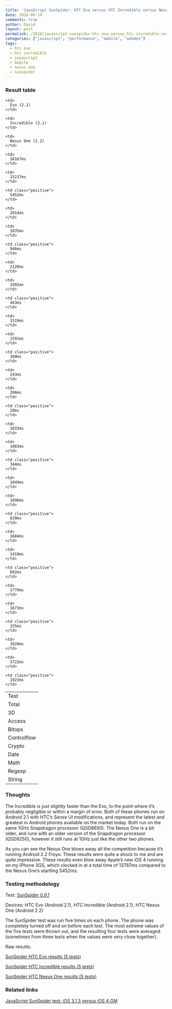 ```yaml
---
title: 'JavaScript SunSpider: HTC Evo versus HTC Incredible versus Nexus One'
date: 2010-06-10
comments: true
author: David
layout: post
permalink: /2010/javascript-sunspider-htc-evo-versus-htc-incredible-versus-nexus-one
categories: ["javascript", "performance", "mobile", "webdev"]
tags:
  - htc evo
  - htc incredible
  - javascript
  - mobile
  - nexus one
  - sunspider
---
```

### Result table

<table>
  <tr>
    <td>
      Test
    </td>
    
    <td>
      Evo (2.1)
    </td>
    
    <td>
      Incredible (2.1)
    </td>
    
    <td>
      Nexus One (2.2)
    </td>
  </tr>
  
  <tr>
    <td>
      Total
    </td>
    
    <td>
      16167ms
    </td>
    
    <td>
      15237ms
    </td>
    
    <td class="positive">
      5452ms
    </td>
  </tr>
  
  <tr>
    <td>
      3D
    </td>
    
    <td>
      2014ms
    </td>
    
    <td>
      1835ms
    </td>
    
    <td class="positive">
      946ms
    </td>
  </tr>
  
  <tr>
    <td>
      Access
    </td>
    
    <td>
      2126ms
    </td>
    
    <td>
      1892ms
    </td>
    
    <td class="positive">
      463ms
    </td>
  </tr>
  
  <tr>
    <td>
      Bitops
    </td>
    
    <td>
      1519ms
    </td>
    
    <td>
      1591ms
    </td>
    
    <td class="positive">
      360ms
    </td>
  </tr>
  
  <tr>
    <td>
      Controlflow
    </td>
    
    <td>
      243ms
    </td>
    
    <td>
      206ms
    </td>
    
    <td class="positive">
      20ms
    </td>
  </tr>
  
  <tr>
    <td>
      Crypto
    </td>
    
    <td>
      1033ms
    </td>
    
    <td>
      1003ms
    </td>
    
    <td class="positive">
      344ms
    </td>
  </tr>
  
  <tr>
    <td>
      Date
    </td>
    
    <td>
      1849ms
    </td>
    
    <td>
      1896ms
    </td>
    
    <td class="positive">
      639ms
    </td>
  </tr>
  
  <tr>
    <td>
      Math
    </td>
    
    <td>
      1684ms
    </td>
    
    <td>
      1419ms
    </td>
    
    <td class="positive">
      602ms
    </td>
  </tr>
  
  <tr>
    <td>
      Regexp
    </td>
    
    <td>
      1779ms
    </td>
    
    <td>
      1673ms
    </td>
    
    <td class="positive">
      155ms
    </td>
  </tr>
  
  <tr>
    <td>
      String
    </td>
    
    <td>
      3920ms
    </td>
    
    <td>
      3722ms
    </td>
    
    <td class="positive">
      1923ms
    </td>
  </tr>
</table>

### Thoughts

The Incredible is just slightly faster than the Evo, to the point where it&#8217;s probably negligible or within a margin of error. Both of these phones run on Android 2.1 with HTC&#8217;s Sense UI modifications, and represent the latest and greatest in Android phones available on the market today. Both run on the same 1GHz Snapdragon processor (QSD8650). The Nexus One is a bit older, and runs with an older version of the Snapdragon processor (QSD8250), however it still runs at 1GHz just like the other two phones.

As you can see the Nexus One blows away all the competition because it&#8217;s running Android 2.2 Froyo. These results were quite a shock to me and are quite impressive. These results even blow away Apple&#8217;s new iOS 4 running on my iPhone 3GS, which clocked in at a total time of 13787ms compared to the Nexus One&#8217;s startling 5452ms.

### Testing methodology

Test: [SunSpider 0.9.1][1]

Devices: HTC Evo (Android 2.1), HTC Incredible (Android 2.1), HTC Nexus One (Android 2.2)

The SunSpider test was run five times on each phone. The phone was completely turned off and on before each test. The most extreme values of the five tests were thrown out, and the resulting four tests were averaged (sometimes from three tests when the values were very close together).

Raw results:

[SunSpider HTC Evo results (5 tests)][2]

[SunSpider HTC Incredible results (5 tests)][3]

[SunSpider HTC Nexus One results (5 tests)][4]

### Related links

[JavaScript SunSpider test: iOS 3.1.3 versus iOS 4 GM][5]

 [1]: http://www2.webkit.org/perf/sunspider-0.9.1/sunspider-0.9.1/driver.html
 [2]: http://davidbcalhoun.com/wp-content/uploads/2010/sunspider-htc-evo.html
 [3]: http://davidbcalhoun.com/wp-content/uploads/2010/sunspider-htc-incredible.html
 [4]: http://davidbcalhoun.com/wp-content/uploads/2010/sunspider-nexus-one.html
 [5]: http://davidbcalhoun.com/2010/sunspider-ios-3-1-3-versus-ios-4-gm